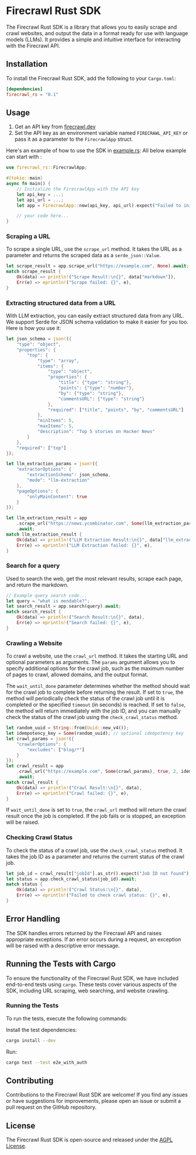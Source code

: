 # Firecrawl Rust SDK

The Firecrawl Rust SDK is a library that allows you to easily scrape and crawl websites, and output the data in a format ready for use with language models (LLMs). It provides a simple and intuitive interface for interacting with the Firecrawl API.

## Installation

To install the Firecrawl Rust SDK, add the following to your `Cargo.toml`:

```toml
[dependencies]
firecrawl_rs = "0.1"
```

## Usage

1. Get an API key from [firecrawl.dev](https://firecrawl.dev)
2. Set the API key as an environment variable named `FIRECRAWL_API_KEY` or pass it as a parameter to the `FirecrawlApp` struct.

Here's an example of how to use the SDK in [example.rs](./examples/example.rs):
All below example can start with :
```rust
use firecrawl_rs::FirecrawlApp;

#[tokio::main]
async fn main() {
    // Initialize the FirecrawlApp with the API key
    let api_key = ...;
    let api_url = ...;
    let app = FirecrawlApp::new(api_key, api_url).expect("Failed to initialize FirecrawlApp");

    // your code here...
}
```

### Scraping a URL

To scrape a single URL, use the `scrape_url` method. It takes the URL as a parameter and returns the scraped data as a `serde_json::Value`.

```rust
let scrape_result = app.scrape_url("https://example.com", None).await;
match scrape_result {
    Ok(data) => println!("Scrape Result:\n{}", data["markdown"]),
    Err(e) => eprintln!("Scrape failed: {}", e),
}
```

### Extracting structured data from a URL

With LLM extraction, you can easily extract structured data from any URL. We support Serde for JSON schema validation to make it easier for you too. Here is how you use it:

```rust
let json_schema = json!({
    "type": "object",
    "properties": {
        "top": {
            "type": "array",
            "items": {
                "type": "object",
                "properties": {
                    "title": {"type": "string"},
                    "points": {"type": "number"},
                    "by": {"type": "string"},
                    "commentsURL": {"type": "string"}
                },
                "required": ["title", "points", "by", "commentsURL"]
            },
            "minItems": 5,
            "maxItems": 5,
            "description": "Top 5 stories on Hacker News"
        }
    },
    "required": ["top"]
});

let llm_extraction_params = json!({
    "extractorOptions": {
        "extractionSchema": json_schema,
        "mode": "llm-extraction"
    },
    "pageOptions": {
        "onlyMainContent": true
    }
});

let llm_extraction_result = app
    .scrape_url("https://news.ycombinator.com", Some(llm_extraction_params))
    .await;
match llm_extraction_result {
    Ok(data) => println!("LLM Extraction Result:\n{}", data["llm_extraction"]),
    Err(e) => eprintln!("LLM Extraction failed: {}", e),
}
```

### Search for a query

Used to search the web, get the most relevant results, scrape each page, and return the markdown.

```rust
// Example query search code...
let query = "what is mendable?";
let search_result = app.search(query).await;
match search_result {
    Ok(data) => println!("Search Result:\n{}", data),
    Err(e) => eprintln!("Search failed: {}", e),
}
```

### Crawling a Website

To crawl a website, use the `crawl_url` method. It takes the starting URL and optional parameters as arguments. The `params` argument allows you to specify additional options for the crawl job, such as the maximum number of pages to crawl, allowed domains, and the output format.

The `wait_until_done` parameter determines whether the method should wait for the crawl job to complete before returning the result. If set to `true`, the method will periodically check the status of the crawl job until it is completed or the specified `timeout` (in seconds) is reached. If set to `false`, the method will return immediately with the job ID, and you can manually check the status of the crawl job using the `check_crawl_status` method.

```rust
let random_uuid = String::from(Uuid::new_v4());
let idempotency_key = Some(random_uuid); // optional idempotency key
let crawl_params = json!({
    "crawlerOptions": {
        "excludes": ["blog/*"]
    }
});
let crawl_result = app
    .crawl_url("https://example.com", Some(crawl_params), true, 2, idempotency_key)
    .await;
match crawl_result {
    Ok(data) => println!("Crawl Result:\n{}", data),
    Err(e) => eprintln!("Crawl failed: {}", e),
}
```

If `wait_until_done` is set to `true`, the `crawl_url` method will return the crawl result once the job is completed. If the job fails or is stopped, an exception will be raised.

### Checking Crawl Status

To check the status of a crawl job, use the `check_crawl_status` method. It takes the job ID as a parameter and returns the current status of the crawl job.

```rust
let job_id = crawl_result["jobId"].as_str().expect("Job ID not found");
let status = app.check_crawl_status(job_id).await;
match status {
    Ok(data) => println!("Crawl Status:\n{}", data),
    Err(e) => eprintln!("Failed to check crawl status: {}", e),
}
```

## Error Handling

The SDK handles errors returned by the Firecrawl API and raises appropriate exceptions. If an error occurs during a request, an exception will be raised with a descriptive error message.

## Running the Tests with Cargo

To ensure the functionality of the Firecrawl Rust SDK, we have included end-to-end tests using `cargo`. These tests cover various aspects of the SDK, including URL scraping, web searching, and website crawling.

### Running the Tests

To run the tests, execute the following commands:

Install the test dependencies:
```bash
cargo install --dev
```

Run:
```bash
cargo test --test e2e_with_auth
```

## Contributing

Contributions to the Firecrawl Rust SDK are welcome! If you find any issues or have suggestions for improvements, please open an issue or submit a pull request on the GitHub repository.

## License

The Firecrawl Rust SDK is open-source and released under the [AGPL License](https://www.gnu.org/licenses/agpl-3.0.en.html).
